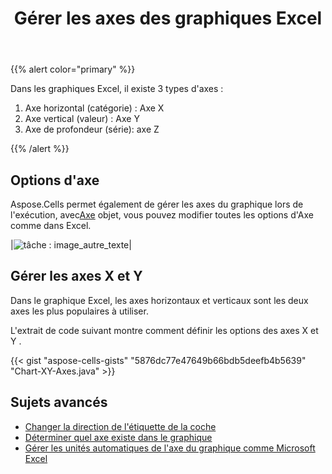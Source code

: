 ﻿---
title: Gérer les axes des graphiques Excel
linktitle: Haches
type: docs
weight: 50
url: /fr/java/chart-axes/
---
{{% alert color="primary" %}}

Dans les graphiques Excel, il existe 3 types d'axes :
1. Axe horizontal (catégorie) : Axe X
1. Axe vertical (valeur) : Axe Y
1. Axe de profondeur (série): axe Z



{{% /alert %}}

## **Options d'axe**
 Aspose.Cells permet également de gérer les axes du graphique lors de l'exécution, avec[Axe](https://reference.aspose.com/cells/java/com.aspose.cells/Axis) objet, vous pouvez modifier toutes les options d'Axe comme dans Excel.

|![tâche : image_autre_texte](chart_axes.png)|

## **Gérer les axes X et Y**

Dans le graphique Excel, les axes horizontaux et verticaux sont les deux axes les plus populaires à utiliser.

L'extrait de code suivant montre comment définir les options des axes X et Y .


{{< gist "aspose-cells-gists" "5876dc77e47649b66bdb5deefb4b5639" "Chart-XY-Axes.java" >}}

## **Sujets avancés**
- [Changer la direction de l'étiquette de la coche](/cells/fr/java/change-tick-label-direction/)
- [Déterminer quel axe existe dans le graphique](/cells/fr/java/determine-which-axis-exists-in-the-chart/)
- [Gérer les unités automatiques de l'axe du graphique comme Microsoft Excel](/cells/fr/java/handle-automatic-units-of-chart-axis-like-microsoft-excel/)
